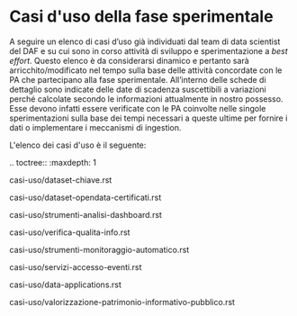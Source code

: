 # Casi d'uso della fase sperimentale

A seguire un elenco di casi d’uso già individuati dal team di data scientist del DAF e su cui sono in corso attività di sviluppo e sperimentazione a *best effort*. Questo elenco è da considerarsi dinamico e pertanto sarà arricchito/modificato nel tempo sulla base delle attività concordate con le PA che partecipano alla fase sperimentale. All’interno delle schede di dettaglio sono indicate delle date di scadenza suscettibili a variazioni perché calcolate secondo le informazioni attualmente in nostro possesso. Esse devono infatti essere
verificate con le PA coinvolte nelle singole sperimentazioni sulla base dei tempi necessari a queste ultime per fornire i dati o implementare i meccanismi di ingestion.

L'elenco dei casi d'uso è il seguente:

.. toctree::
   :maxdepth: 1

   casi-uso/dataset-chiave.rst
   
   casi-uso/dataset-opendata-certificati.rst
   
   casi-uso/strumenti-analisi-dashboard.rst
   
   casi-uso/verifica-qualita-info.rst
   
   casi-uso/strumenti-monitoraggio-automatico.rst
   
   casi-uso/servizi-accesso-eventi.rst
   
   casi-uso/data-applications.rst
   
   casi-uso/valorizzazione-patrimonio-informativo-pubblico.rst